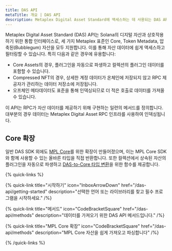 ```yaml
---
title: DAS API
metaTitle: 개요 | DAS API
description: Metaplex Digital Asset Standard에 액세스하는 데 사용되는 DAS API 클라이언트입니다.
---
```


Metaplex Digital Asset Standard (DAS) API는 Solana의 디지털 자산과 상호작용하기 위한 통합 인터페이스로, 세 가지 Metaplex 표준인 Core, Token Metadata, 압축된(Bubblegum) 자산을 모두 지원합니다. 이를 통해 자산 데이터에 쉽게 액세스하고 필터링할 수 있습니다. 특히 다음과 같은 경우에 유용합니다:
- Core Assets의 경우, 플러그인을 자동으로 파생하고 컬렉션의 플러그인 데이터를 포함할 수 있습니다.
- Compressed NFT의 경우, 상세한 계정 데이터가 온체인에 저장되지 않고 RPC 제공자가 관리하는 데이터 저장소에 저장됩니다.
- 오프체인 메타데이터도 표준을 통해 인덱싱되므로 더 적은 호출로 데이터를 가져올 수 있습니다.

이 API는 RPC가 자산 데이터를 제공하기 위해 구현하는 일련의 메서드를 정의합니다. 대부분의 경우 데이터는 Metaplex Digital Asset RPC 인프라를 사용하여 인덱싱됩니다.

## Core 확장

일반 DAS SDK 외에도 [MPL Core](/core)를 위한 확장이 만들어졌으며, 이는 MPL Core SDK와 함께 사용할 수 있는 올바른 타입을 직접 반환합니다. 또한 컬렉션에서 상속된 자산의 플러그인을 자동으로 파생하고 [DAS-to-Core 타입 변환](/das-api/core-extension/convert-das-asset-to-core)을 위한 함수를 제공합니다.

{% quick-links %}

{% quick-link title="시작하기" icon="InboxArrowDown" href="/das-api/getting-started" description="선택한 언어 또는 라이브러리를 찾고 필수 프로그램을 시작하세요." /%}

{% quick-link title="메서드" icon="CodeBracketSquare" href="/das-api/methods" description="데이터를 가져오기 위한 DAS API 메서드입니다." /%}

{% quick-link title="MPL Core 확장" icon="CodeBracketSquare" href="/das-api/methods" description="MPL Core 자산을 쉽게 가져오고 파싱합니다" /%}

{% /quick-links %}
